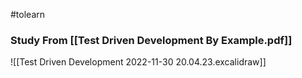 #tolearn 

### Study From [[Test Driven Development By Example.pdf]]

![[Test Driven Development 2022-11-30 20.04.23.excalidraw]]